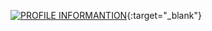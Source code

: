 


[![PROFILE INFORMANTION](https://user-images.githubusercontent.com/94268593/160229035-7a7e156c-400c-4c28-a209-43ecc6660fec.png)](https://bit.ly/3NlbBGN){:target="_blank"}





